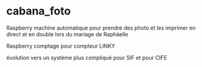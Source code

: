 # cabana_foto
Raspberry machine automatique pour prendre des photo et les imprimer en direct et en double lors du mariage de Raphäelle

Raspberry comptage pour compteur LINKY

évolution vers un système plus compliqué pour SIF et pour CIFE

